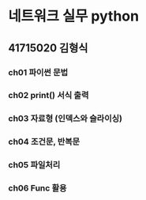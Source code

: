 # 네트워크 실무 python

## 41715020 김형식

### ch01 파이썬 문법
### ch02 print() 서식 출력
### ch03 자료형 (인덱스와 슬라이싱)
### ch04 조건문, 반복문
### ch05 파일처리
### ch06 Func 활용
